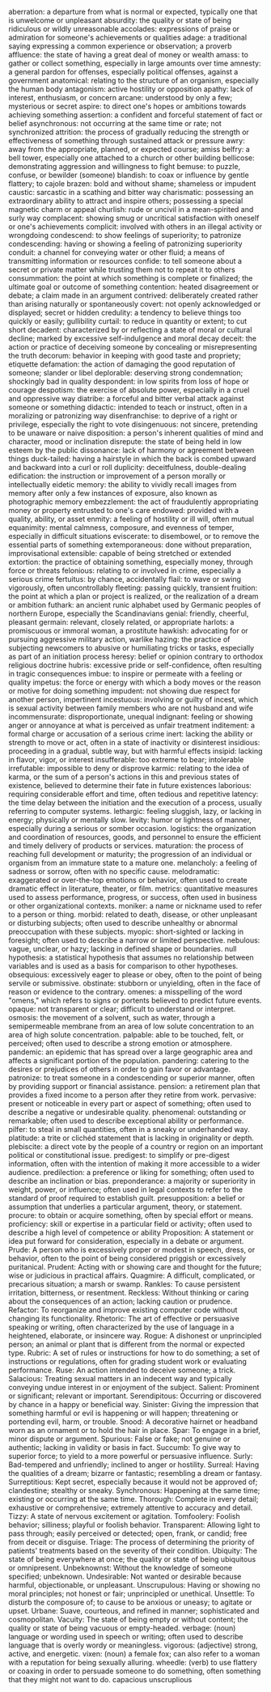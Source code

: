 aberration: a departure from what is normal or expected, typically one that is unwelcome or unpleasant
absurdity: the quality or state of being ridiculous or wildly unreasonable
accolades: expressions of praise or admiration for someone's achievements or qualities
adage: a traditional saying expressing a common experience or observation; a proverb
affluence: the state of having a great deal of money or wealth
amass: to gather or collect something, especially in large amounts over time
amnesty: a general pardon for offenses, especially political offenses, against a government
anatomical: relating to the structure of an organism, especially the human body
antagonism: active hostility or opposition
apathy: lack of interest, enthusiasm, or concern
arcane: understood by only a few; mysterious or secret
aspire: to direct one's hopes or ambitions towards achieving something
assertion: a confident and forceful statement of fact or belief
asynchronous: not occurring at the same time or rate; not synchronized
attrition: the process of gradually reducing the strength or effectiveness of something through sustained attack or pressure
awry: away from the appropriate, planned, or expected course; amiss
belfry: a bell tower, especially one attached to a church or other building
bellicose: demonstrating aggression and willingness to fight
bemuse: to puzzle, confuse, or bewilder (someone)
blandish: to coax or influence by gentle flattery; to cajole
brazen: bold and without shame; shameless or impudent
caustic: sarcastic in a scathing and bitter way
charismatic: possessing an extraordinary ability to attract and inspire others; possessing a special magnetic charm or appeal
churlish: rude or uncivil in a mean-spirited and surly way
complacent: showing smug or uncritical satisfaction with oneself or one's achievements
complicit: involved with others in an illegal activity or wrongdoing
condescend: to show feelings of superiority; to patronize
condescending: having or showing a feeling of patronizing superiority
conduit: a channel for conveying water or other fluid; a means of transmitting information or resources
confide: to tell someone about a secret or private matter while trusting them not to repeat it to others
consummation: the point at which something is complete or finalized; the ultimate goal or outcome of something
contention: heated disagreement or debate; a claim made in an argument
contrived: deliberately created rather than arising naturally or spontaneously
covert: not openly acknowledged or displayed; secret or hidden
credulity: a tendency to believe things too quickly or easily; gullibility
curtail: to reduce in quantity or extent; to cut short
decadent: characterized by or reflecting a state of moral or cultural decline; marked by excessive self-indulgence and moral decay
deceit: the action or practice of deceiving someone by concealing or misrepresenting the truth
decorum: behavior in keeping with good taste and propriety; etiquette
defamation: the action of damaging the good reputation of someone; slander or libel
deplorable: deserving strong condemnation; shockingly bad in quality
despondent: in low spirits from loss of hope or courage
despotism: the exercise of absolute power, especially in a cruel and oppressive way
diatribe: a forceful and bitter verbal attack against someone or something
didactic: intended to teach or instruct, often in a moralizing or patronizing way
disenfranchise: to deprive of a right or privilege, especially the right to vote
disingenuous: not sincere, pretending to be unaware or naive
disposition: a person's inherent qualities of mind and character, mood or inclination
disrepute: the state of being held in low esteem by the public
dissonance: lack of harmony or agreement between things
duck-tailed: having a hairstyle in which the back is combed upward and backward into a curl or roll
duplicity: deceitfulness, double-dealing
edification: the instruction or improvement of a person morally or intellectually
eidetic memory: the ability to vividly recall images from memory after only a few instances of exposure, also known as photographic memory
embezzlement: the act of fraudulently appropriating money or property entrusted to one's care
endowed: provided with a quality, ability, or asset
enmity: a feeling of hostility or ill will, often mutual
equanimity: mental calmness, composure, and evenness of temper, especially in difficult situations
eviscerate: to disembowel, or to remove the essential parts of something
extemporaneous: done without preparation, improvisational
extensible: capable of being stretched or extended
extortion: the practice of obtaining something, especially money, through force or threats
felonious: relating to or involved in crime, especially a serious crime
fertuitus: by chance, accidentally
flail: to wave or swing vigorously, often uncontrollably
fleeting: passing quickly, transient
fruition: the point at which a plan or project is realized, or the realization of a dream or ambition
futhark: an ancient runic alphabet used by Germanic peoples of northern Europe, especially the Scandinavians
genial: friendly, cheerful, pleasant
germain: relevant, closely related, or appropriate
harlots: a promiscuous or immoral woman, a prostitute
hawkish: advocating for or pursuing aggressive military action, warlike
hazing: the practice of subjecting newcomers to abusive or humiliating tricks or tasks, especially as part of an initiation process
heresy: belief or opinion contrary to orthodox religious doctrine
hubris: excessive pride or self-confidence, often resulting in tragic consequences
imbue: to inspire or permeate with a feeling or quality
impetus: the force or energy with which a body moves or the reason or motive for doing something
impudent: not showing due respect for another person, impertinent
incestuous: involving or guilty of incest, which is sexual activity between family members who are not husband and wife
incommensurate: disproportionate, unequal
indignant: feeling or showing anger or annoyance at what is perceived as unfair treatment
inditement: a formal charge or accusation of a serious crime
inert: lacking the ability or strength to move or act, often in a state of inactivity or disinterest
insidious: proceeding in a gradual, subtle way, but with harmful effects
insipid: lacking in flavor, vigor, or interest
insufferable: too extreme to bear; intolerable
irrefutable: impossible to deny or disprove
karmic: relating to the idea of karma, or the sum of a person's actions in this and previous states of existence, believed to determine their fate in future existences
laborious: requiring considerable effort and time, often tedious and repetitive
latency: the time delay between the initiation and the execution of a process, usually referring to computer systems.
lethargic: feeling sluggish, lazy, or lacking in energy; physically or mentally slow.
levity: humor or lightness of manner, especially during a serious or somber occasion.
logistics: the organization and coordination of resources, goods, and personnel to ensure the efficient and timely delivery of products or services.
maturation: the process of reaching full development or maturity; the progression of an individual or organism from an immature state to a mature one.
melancholy: a feeling of sadness or sorrow, often with no specific cause.
melodramatic: exaggerated or over-the-top emotions or behavior, often used to create dramatic effect in literature, theater, or film.
metrics: quantitative measures used to assess performance, progress, or success, often used in business or other organizational contexts.
moniker: a name or nickname used to refer to a person or thing.
morbid: related to death, disease, or other unpleasant or disturbing subjects; often used to describe unhealthy or abnormal preoccupation with these subjects.
myopic: short-sighted or lacking in foresight; often used to describe a narrow or limited perspective.
nebulous: vague, unclear, or hazy; lacking in defined shape or boundaries.
null hypothesis: a statistical hypothesis that assumes no relationship between variables and is used as a basis for comparison to other hypotheses.
obsequious: excessively eager to please or obey, often to the point of being servile or submissive.
obstinate: stubborn or unyielding, often in the face of reason or evidence to the contrary.
omenes: a misspelling of the word "omens," which refers to signs or portents believed to predict future events.
opaque: not transparent or clear; difficult to understand or interpret.
osmosis: the movement of a solvent, such as water, through a semipermeable membrane from an area of low solute concentration to an area of high solute concentration.
palpable: able to be touched, felt, or perceived; often used to describe a strong emotion or atmosphere.
pandemic: an epidemic that has spread over a large geographic area and affects a significant portion of the population.
pandering: catering to the desires or prejudices of others in order to gain favor or advantage.
patronize: to treat someone in a condescending or superior manner, often by providing support or financial assistance.
pension: a retirement plan that provides a fixed income to a person after they retire from work.
pervasive: present or noticeable in every part or aspect of something; often used to describe a negative or undesirable quality.
phenomenal: outstanding or remarkable; often used to describe exceptional ability or performance.
pilfer: to steal in small quantities, often in a sneaky or underhanded way.
platitude: a trite or clichéd statement that is lacking in originality or depth.
plebiscite: a direct vote by the people of a country or region on an important political or constitutional issue.
predigest: to simplify or pre-digest information, often with the intention of making it more accessible to a wider audience.
predilection: a preference or liking for something; often used to describe an inclination or bias.
preponderance: a majority or superiority in weight, power, or influence; often used in legal contexts to refer to the standard of proof required to establish guilt.
presupposition: a belief or assumption that underlies a particular argument, theory, or statement.
procure: to obtain or acquire something, often by special effort or means.
proficiency: skill or expertise in a particular field or activity; often used to describe a high level of competence or ability
Proposition: A statement or idea put forward for consideration, especially in a debate or argument.
Prude: A person who is excessively proper or modest in speech, dress, or behavior, often to the point of being considered priggish or excessively puritanical.
Prudent: Acting with or showing care and thought for the future; wise or judicious in practical affairs.
Quagmire: A difficult, complicated, or precarious situation; a marsh or swamp.
Rankles: To cause persistent irritation, bitterness, or resentment.
Reckless: Without thinking or caring about the consequences of an action; lacking caution or prudence.
Refactor: To reorganize and improve existing computer code without changing its functionality.
Rhetoric: The art of effective or persuasive speaking or writing, often characterized by the use of language in a heightened, elaborate, or insincere way.
Rogue: A dishonest or unprincipled person; an animal or plant that is different from the normal or expected type.
Rubric: A set of rules or instructions for how to do something; a set of instructions or regulations, often for grading student work or evaluating performance.
Ruse: An action intended to deceive someone; a trick.
Salacious: Treating sexual matters in an indecent way and typically conveying undue interest in or enjoyment of the subject.
Salient: Prominent or significant; relevant or important.
Serendipitous: Occurring or discovered by chance in a happy or beneficial way.
Sinister: Giving the impression that something harmful or evil is happening or will happen; threatening or portending evil, harm, or trouble.
Snood: A decorative hairnet or headband worn as an ornament or to hold the hair in place.
Spar: To engage in a brief, minor dispute or argument.
Spurious: False or fake; not genuine or authentic; lacking in validity or basis in fact.
Succumb: To give way to superior force; to yield to a more powerful or persuasive influence.
Surly: Bad-tempered and unfriendly; inclined to anger or hostility.
Surreal: Having the qualities of a dream; bizarre or fantastic; resembling a dream or fantasy.
Surreptitious: Kept secret, especially because it would not be approved of; clandestine; stealthy or sneaky.
Synchronous: Happening at the same time; existing or occurring at the same time.
Thorough: Complete in every detail; exhaustive or comprehensive; extremely attentive to accuracy and detail.
Tizzy: A state of nervous excitement or agitation.
Tomfoolery: Foolish behavior; silliness; playful or foolish behavior.
Transparent: Allowing light to pass through; easily perceived or detected; open, frank, or candid; free from deceit or disguise.
Triage: The process of determining the priority of patients' treatments based on the severity of their condition.
Ubiquity: The state of being everywhere at once; the quality or state of being ubiquitous or omnipresent.
Unbeknownst: Without the knowledge of someone specified; unbeknown.
Undesirable: Not wanted or desirable because harmful, objectionable, or unpleasant.
Unscrupulous: Having or showing no moral principles; not honest or fair; unprincipled or unethical.
Unsettle: To disturb the composure of; to cause to be anxious or uneasy; to agitate or upset.
Urbane: Suave, courteous, and refined in manner; sophisticated and cosmopolitan.
Vacuity: The state of being empty or without content; the quality or state of being vacuous or empty-headed.
verbage: (noun) language or wording used in speech or writing; often used to describe language that is overly wordy or meaningless.
vigorous: (adjective) strong, active, and energetic.
vixen: (noun) a female fox; can also refer to a woman with a reputation for being sexually alluring.
wheedle: (verb) to use flattery or coaxing in order to persuade someone to do something, often something that they might not want to do.
capacious
unscruplious
